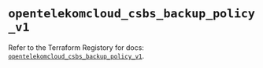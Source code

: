 # `opentelekomcloud_csbs_backup_policy_v1`

Refer to the Terraform Registory for docs: [`opentelekomcloud_csbs_backup_policy_v1`](https://registry.terraform.io/providers/opentelekomcloud/opentelekomcloud/1.34.2/docs/resources/csbs_backup_policy_v1).
